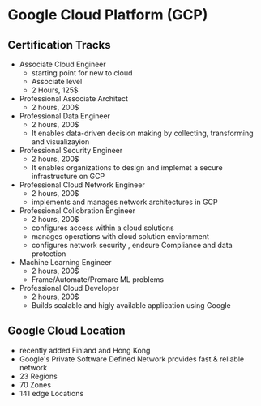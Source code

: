 # Google Cloud Platform (GCP)

## Certification Tracks 

- Associate Cloud Engineer
  - starting point for new to cloud
  - Associate level
  - 2 Hours, 125$
- Professional Associate Architect
  - 2 hours, 200$
- Professional Data Engineer
  - 2 hours, 200$
  - It enables data-driven decision making by collecting, transforming and visualizayion
- Professional Security Engineer
  - 2 hours, 200$
  - It enables organizations to design and implemet a secure infrastructure on GCP 
- Professional Cloud Network Engineer
  - 2 hours, 200$
  - implements and manages network architectures in GCP
- Professional Collobration Engineer
  - 2 hours, 200$
  - configures access within a cloud solutions
  - manages operations with cloud solution enviornment
  - configures network security , endsure Compliance and data protection
- Machine Learning Engineer
  - 2 hours, 200$
  - Frame/Automate/Premare ML problems
- Professional Cloud Developer
  - 2 hours, 200$
  - Builds scalable and higly available application using Google


## Google Cloud Location 
- recently added Finland and Hong Kong
- Google's Private Software Defined Network provides fast & reliable network
- 23 Regions
- 70 Zones
- 141 edge Locations